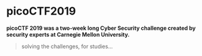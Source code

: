 # picoCTF2019

**picoCTF 2019 was a two-week long Cyber Security challenge created by security experts at Carnegie Mellon University.**

> solving the challenges, for studies...


